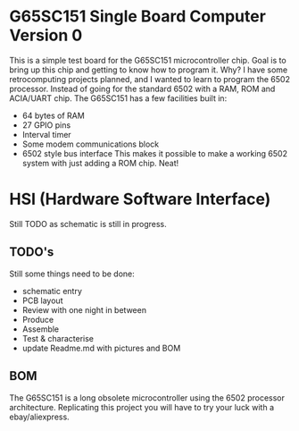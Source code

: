 # G65SC151 Single Board Computer Version 0
This is a simple test board for the G65SC151 microcontroller chip. Goal is to bring up this chip and getting to know how to program it. Why? I have some retrocomputing projects planned, and I wanted to learn to program the 6502 processor. Instead of going for the standard 6502 with a RAM, ROM and ACIA/UART chip. The G65SC151 has a few facilities built in:
* 64 bytes of RAM
* 27 GPIO pins
* Interval timer
* Some modem communications block
* 6502 style bus interface
This makes it possible to make a working 6502 system with just adding a ROM chip. Neat!
# HSI (Hardware Software Interface)
Still TODO as schematic is still in progress.
## TODO's
Still some things need to be done:
* schematic entry 
* PCB layout
* Review with one night in between
* Produce
* Assemble
* Test & characterise
* update Readme.md with pictures and BOM
## BOM
The G65SC151 is a long obsolete microcontroller using the 6502 processor architecture. Replicating this project you will have to try your luck with a ebay/aliexpress. 
